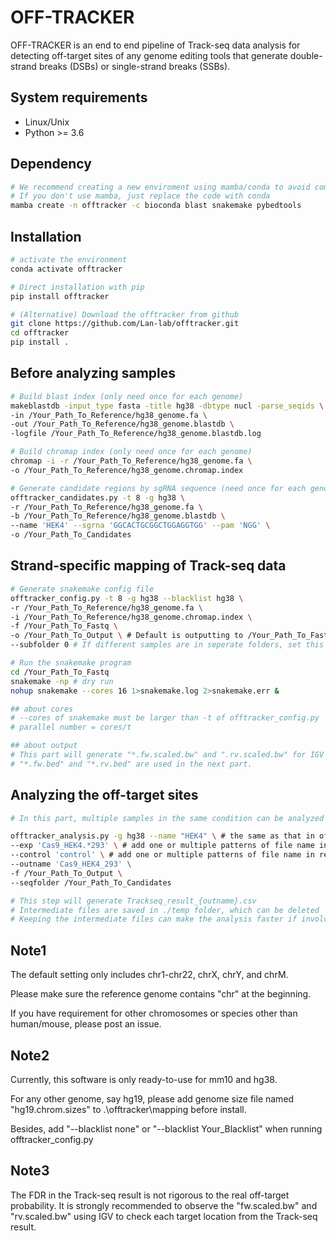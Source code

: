 OFF-TRACKER
=======================

OFF-TRACKER is an end to end pipeline of Track-seq data analysis for detecting off-target sites of any genome editing tools that generate double-strand breaks (DSBs) or single-strand breaks (SSBs).

System requirements
-----
* Linux/Unix 
* Python >= 3.6

Dependency
-----

```bash
# We recommend creating a new enviroment using mamba/conda to avoid compatibility problems
# If you don't use mamba, just replace the code with conda 
mamba create -n offtracker -c bioconda blast snakemake pybedtools
```


Installation 
-----

```bash
# activate the environment
conda activate offtracker

# Direct installation with pip
pip install offtracker

# (Alternative) Download the offtracker from github
git clone https://github.com/Lan-lab/offtracker.git 
cd offtracker
pip install .
```


Before analyzing samples
-----

```bash
# Build blast index (only need once for each genome)
makeblastdb -input_type fasta -title hg38 -dbtype nucl -parse_seqids \
-in /Your_Path_To_Reference/hg38_genome.fa \
-out /Your_Path_To_Reference/hg38_genome.blastdb \
-logfile /Your_Path_To_Reference/hg38_genome.blastdb.log

# Build chromap index (only need once for each genome)
chromap -i -r /Your_Path_To_Reference/hg38_genome.fa \
-o /Your_Path_To_Reference/hg38_genome.chromap.index

# Generate candidate regions by sgRNA sequence (need once for each genome and sgRNA)
offtracker_candidates.py -t 8 -g hg38 \
-r /Your_Path_To_Reference/hg38_genome.fa \
-b /Your_Path_To_Reference/hg38_genome.blastdb \
--name 'HEK4' --sgrna 'GGCACTGCGGCTGGAGGTGG' --pam 'NGG' \
-o /Your_Path_To_Candidates

```

Strand-specific mapping of Track-seq data 
-----

```bash
# Generate snakemake config file 
offtracker_config.py -t 8 -g hg38 --blacklist hg38 \
-r /Your_Path_To_Reference/hg38_genome.fa \
-i /Your_Path_To_Reference/hg38_genome.chromap.index \
-f /Your_Path_To_Fastq \
-o /Your_Path_To_Output \ # Default is outputting to /Your_Path_To_Fastq
--subfolder 0 # If different samples are in seperate folders, set this to 1

# Run the snakemake program
cd /Your_Path_To_Fastq
snakemake -np # dry run
nohup snakemake --cores 16 1>snakemake.log 2>snakemake.err &

## about cores
# --cores of snakemake must be larger than -t of offtracker_config.py
# parallel number = cores/t

## about output
# This part will generate "*.fw.scaled.bw" and ".rv.scaled.bw" for IGV visualization
# "*.fw.bed" and "*.rv.bed" are used in the next part.
```


Analyzing the off-target sites
-----

```bash
# In this part, multiple samples in the same condition can be analyzed in a single run by pattern recogonization of sample names

offtracker_analysis.py -g hg38 --name "HEK4" \ # the same as that in offtracker_candidates.py
--exp 'Cas9_HEK4.*293' \ # add one or multiple patterns of file name in regex
--control 'control' \ # add one or multiple patterns of file name in regex
--outname 'Cas9_HEK4_293' \
-f /Your_Path_To_Output \
--seqfolder /Your_Path_To_Candidates

# This step will generate Trackseq_result_{outname}.csv
# Intermediate files are saved in ./temp folder, which can be deleted 
# Keeping the intermediate files can make the analysis faster if involving previously analyzed samples (e.g. using the same control samples for different analyses)
```


Note1
--------------
The default setting only includes chr1-chr22, chrX, chrY, and chrM.

Please make sure the reference genome contains "chr" at the beginning. 

If you have requirement for other chromosomes or species other than human/mouse, please post an issue.

Note2
--------------
Currently, this software is only ready-to-use for mm10 and hg38. 

For any other genome, say hg19, please add genome size file named "hg19.chrom.sizes" to .\offtracker\mapping before install.

Besides, add "--blacklist none" or "--blacklist Your_Blacklist" when running offtracker_config.py

Note3
--------------
The FDR in the Track-seq result is not rigorous to the real off-target probability.
It is strongly recommended to observe the "fw.scaled.bw" and "rv.scaled.bw" using IGV to check each target location from the Track-seq result.

